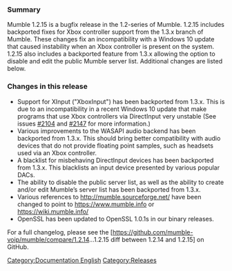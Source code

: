 ### Summary

Mumble 1.2.15 is a bugfix release in the 1.2-series of Mumble. 1.2.15
includes backported fixes for Xbox controller support from the 1.3.x
branch of Mumble. These changes fix an incompatibility with a Windows 10
update that caused instability when an Xbox controller is present on the
system. 1.2.15 also includes a backported feature from 1.3.x allowing
the option to disable and edit the public Mumble server list. Additional
changes are listed below.

### Changes in this release

  - Support for XInput ("XboxInput") has been backported from 1.3.x.
    This is due to an incompatibility in a recent Windows 10 update that
    make programs that use Xbox controllers via DirectInput very
    unstable (See issues
    [\#2104](https://github.com/mumble-voip/mumble/issues/2104) and
    [\#2147](https://github.com/mumble-voip/mumble/issues/2147) for more
    information.)
  - Various improvements to the WASAPI audio backend has been backported
    from 1.3.x. This should bring better compatibility with audio
    devices that do not provide floating point samples, such as headsets
    used via an Xbox controller.
  - A blacklist for misbehaving DirectInput devices has been backported
    from 1.3.x. This blacklists an input device presented by various
    popular DACs.
  - The ability to disable the public server list, as well as the
    ability to create and/or edit Mumble’s server list has been
    backported from 1.3.x.
  - Various references to <http://mumble.sourceforge.net/> have been
    changed to point to <https://www.mumble.info> or
    <https://wiki.mumble.info/>
  - OpenSSL has been updated to OpenSSL 1.0.1s in our binary releases.

For a full changelog, please see the
\[<https://github.com/mumble-voip/mumble/compare/1.2.14>...1.2.15 diff
between 1.2.14 and 1.2.15\] on GitHub.

[Category:Documentation
English](Category:Documentation_English "wikilink")
[Category:Releases](Category:Releases "wikilink")